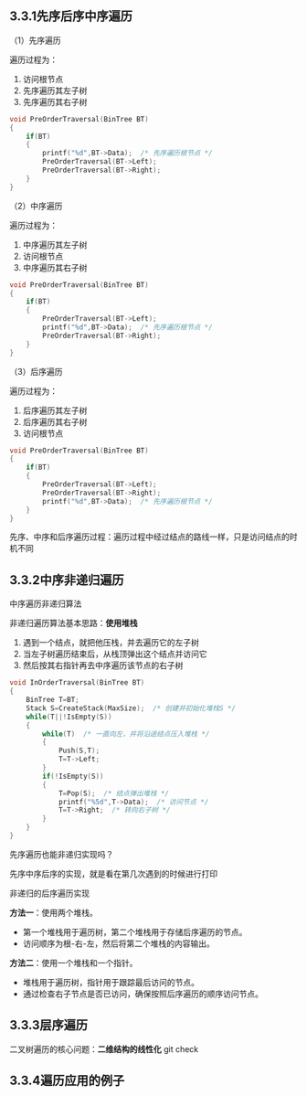 ## 3.3.1先序后序中序遍历
（1）先序遍历

遍历过程为：
1. 访问根节点
2. 先序遍历其左子树
3. 先序遍历其右子树
```C
void PreOrderTraversal(BinTree BT)
{
    if(BT)
    {
        printf("%d",BT->Data);  /* 先序遍历根节点 */
        PreOrderTraversal(BT->Left);
        PreOrderTraversal(BT->Right);
    }
}
```
（2）中序遍历

遍历过程为：
1. 中序遍历其左子树
2. 访问根节点
3. 中序遍历其右子树
```C
void PreOrderTraversal(BinTree BT)
{
    if(BT)
    {
        PreOrderTraversal(BT->Left);
        printf("%d",BT->Data);  /* 先序遍历根节点 */
        PreOrderTraversal(BT->Right);
    }
}
```
（3）后序遍历

遍历过程为：
1. 后序遍历其左子树
2. 后序遍历其右子树
3. 访问根节点
```C
void PreOrderTraversal(BinTree BT)
{
    if(BT)
    {
        PreOrderTraversal(BT->Left);
        PreOrderTraversal(BT->Right);
        printf("%d",BT->Data);  /* 先序遍历根节点 */
    }
}
```
先序、中序和后序遍历过程：遍历过程中经过结点的路线一样，只是访问结点的时机不同
## 3.3.2中序非递归遍历
中序遍历非递归算法

非递归遍历算法基本思路：**使用堆栈**
1. 遇到一个结点，就把他压栈，并去遍历它的左子树
2. 当左子树遍历结束后，从栈顶弹出这个结点并访问它
3. 然后按其右指针再去中序遍历该节点的右子树
```C
void InOrderTraversal(BinTree BT)
{
	BinTree T=BT;
	Stack S=CreateStack(MaxSize);  /* 创建并初始化堆栈S */
	while(T||!IsEmpty(S))
	{
		while(T)  /* 一直向左，并将沿途结点压入堆栈 */
		{
			Push(S,T);
			T=T->Left;
		}
		if(!IsEmpty(S))
		{
			T=Pop(S);  /* 结点弹出堆栈 */
			printf("%5d",T->Data);  /* 访问节点 */
			T=T->Right;  /* 转向右子树 */
		}
	}
}
```
先序遍历也能非递归实现吗？

先序中序后序的实现，就是看在第几次遇到的时候进行打印

非递归的后序遍历实现

**方法一**：使用两个堆栈。

- 第一个堆栈用于遍历树，第二个堆栈用于存储后序遍历的节点。
- 访问顺序为根-右-左，然后将第二个堆栈的内容输出。

**方法二**：使用一个堆栈和一个指针。

- 堆栈用于遍历树，指针用于跟踪最后访问的节点。
- 通过检查右子节点是否已访问，确保按照后序遍历的顺序访问节点。

## 3.3.3层序遍历
二叉树遍历的核心问题：**二维结构的线性化**
git check


## 3.3.4遍历应用的例子

